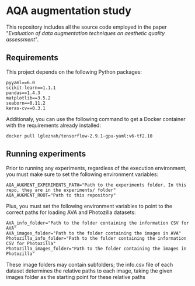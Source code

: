 # AQA augmentation study

This repository includes all the source code employed in the paper "*Evaluation of data augmentation techniques on aesthetic quality assessment*".

## Requirements

This project depends on the following Python packages:

```
pyyaml==6.0
scikit-learn==1.1.1
pandas==1.4.3
matplotlib==3.5.2
seaborn==0.11.2
keras-cv==0.3.1
```

Additionaly, you can use the following command to get a Docker container with the requirements already installed:

```docker pull lgleznah/tensorflow-2.9.1-gpu-yaml:v6-tf2.10```

## Running experiments

Prior to running any experiments, regardless of the execution environment, you must make sure to set the following environment variables:

```
AQA_AUGMENT_EXPERIMENTS_PATH="Path to the experiments folder. In this repo, they are in the experiments/ folder"
AQA_AUGMENT_ROOT="Path to this repository"
```

Plus, you must set the following environment variables to point to the correct paths for loading AVA and Photozilla datasets:

```
AVA_info_folder="Path to the folder containing the information CSV for AVA"
AVA_images_folder="Path to the folder containing the images in AVA"
Photozilla_info_folder="Path to the folder containing the information CSV for Photozilla"
Photozilla_images_folder="Path to the folder containing the images in Photozilla"
```

These image folders may contain subfolders; the info.csv file of each dataset determines the relative paths to each image, taking the given images folder as the starting point for these relative paths
